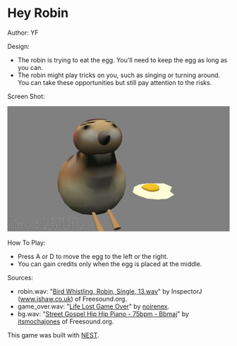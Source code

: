 # Hey Robin

Author: YF

Design: 

- The robin is trying to eat the egg. You'll need to keep the egg as long as you can.
- The robin might play tricks on you, such as singing or turning around. You can take these opportunities but still pay attention to the risks.

Screen Shot:

![Screen Shot](screenshot.png)

How To Play:

- Press A or D to move the egg to the left or the right.
- You can gain credits only when the egg is placed at the middle.

Sources: 
- robin.wav: "[Bird Whistling, Robin, Single, 13.wav](https://freesound.org/people/InspectorJ/sounds/456440/)" by InspectorJ (www.jshaw.co.uk) of Freesound.org.
- game_over.wav: "[Life Lost Game Over](https://freesound.org/people/noirenex/sounds/159408/#)" by [noirenex](https://freesound.org/people/noirenex/).
- bg.wav: "[Street Gospel Hip Hip Piano - 75bpm - Bbmaj](https://freesound.org/people/itsmochajones/sounds/530294/)" by [itsmochajones](https://freesound.org/people/itsmochajones/) of Freesound.org. 

This game was built with [NEST](NEST.md).

